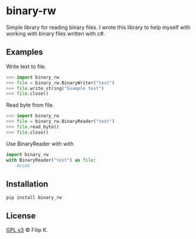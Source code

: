 # binary-rw

Simple library for reading binary files. 
I wrote this library to help myself with working with binary files written with c#.

## Examples
Write text to file.
```python
>>> import binary_rw
>>> file = binary_rw.BinaryWriter("test")
>>> file.write_string("Example text")
>>> file.close()
```

Read byte from file.
```python
>>> import binary_rw
>>> file = binary_rw.BinaryReader("test")
>>> file.read_byte()
>>> file.close()
```

Use BinaryReader with with
```python
import binary_rw
with BinaryReader("test") as file:
    #code
```

## Installation
```
pip install binary_rw
```

## License
[GPL v3](LICENSE) © Filip K.
